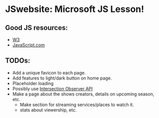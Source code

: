 # JSwebsite: Microsoft JS Lesson!

## Good JS resources:
- [W3](https://www.w3schools.com/js/default.asp)
- [JavaScript.com](https://www.javascript.com/resources)

## TODOs: 
- Add a unique favicon to each page.
- Add features to light/dark button on home page.
- Placeholder loading
- Possibly use [Intersection Observer API]("https://developer.mozilla.org/en-US/docs/Web/API/Intersection_Observer_API")
- Make a page about the shows creators, details on upcoming season, etc.
    - Make section for streaming services/places to watch it.
    - stats about viewership, etc.